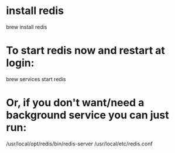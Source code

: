 # install redis

brew install redis



# To start redis now and restart at login:
  brew services start redis

# Or, if you don't want/need a background service you can just run:
  /usr/local/opt/redis/bin/redis-server /usr/local/etc/redis.conf

